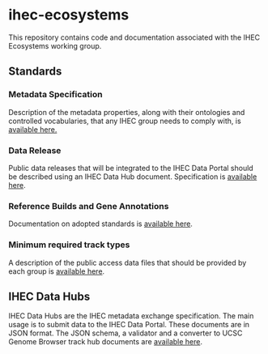 ihec-ecosystems
===============

This repository contains code and documentation associated with the IHEC Ecosystems working group.

## Standards


### Metadata Specification

Description of the metadata properties, along with their ontologies and controlled vocabularies, that any IHEC group needs to comply with, is  [available here.](https://github.com/IHEC/ihec-metadata/blob/master/specs/Ihec_metadata_specification.md)


### Data Release

Public data releases that will be integrated to the IHEC Data Portal should be described using an IHEC Data Hub document. Specification is [available here](https://github.com/IHEC/ihec-ecosystems/blob/master/json_hub_informal_description.md).


### Reference Builds and Gene Annotations

Documentation on adopted standards is [available here](http://www.epigenomes.ca/data/CEMT/resources/index.html).


### Minimum required track types

A description of the public access data files that should be provided by each group is [available here](./minimum_required_track_types.md).


## IHEC Data Hubs

IHEC Data Hubs are the IHEC metadata exchange specification. The main usage is to submit data to the IHEC Data Portal. These documents are in JSON format. The JSON schema, a validator and a converter to UCSC Genome Browser track hub documents are [available here](./IHEC_Data_Hub).